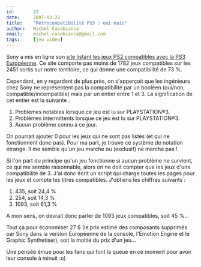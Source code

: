 ```yaml
---
id:       22
date:     2007-03-22
title:    "Rétrocompatibilité PS3 : oui mais"
author:   Michel Casabianca
email:    michel.casabianca@gmail.com
tags:     [jeu video]
---
```


Sony a mis en ligne son [site listant les jeux PS2 compatibles avec la PS3 Européenne](http://faq.eu.playstation.com/bc/bcGames.htm). Ce site comporte pas moins de 1782 jeux compatibles sur les 2451 sortis sur notre territoire, ce qui donne une compatibilité de 73 %.

<!--more-->

Cependant, en y regardant de plus près, on s'apperçoit que les ingénieurs chez Sony ne représentent pas la compatibilité par un booléen (oui/non, compatible/incompatible) mais par un entier entre 1 et 3. La signification de cet entier est la suivante :

1. Problèmes notables lorsque ce jeu est lu sur PLAYSTATION®3.
2. Problèmes intermittents lorsque ce jeu est lu sur PLAYSTATION®3.
3. Aucun problème connu à ce jour.

On pourrait ajouter 0 pour les jeux qui ne sont pas listés (et qui ne fonctionnent donc pas). Pour ma part, je trouve ce système de notation étrange. Il me semble qu'un jeu marche ou (exclusif) ne marche pas !

Si l'on part du principe qu'un jeu fonctionne si aucun problème ne survient, ce qui me semble raisonnable, alors on ne doit compter que les jeux d'une compatibilité de 3. J'ai donc écrit un script qui charge toutes les pages pour les jeux et compte les titres compatibles. J'obtiens les chiffres suivants :

1. 435, soit 24,4 %
2. 254, soit 14,3 %
3. 1093, soit 61,3 %

A mon sens, on devrait donc parler de 1093 jeux compatibles, soit 45 %...

Tout ça pour économiser 27 $ (le prix estimé des composants supprimés par Sony dans la version Européenne de la console, l'Emotion Engine et le Graphic Synthetiser), soit la moitié du prix d'un jeu...

Une pensée émue pour les fans qui font la queue en ce moment pour avoir leur console à minuit :o)

